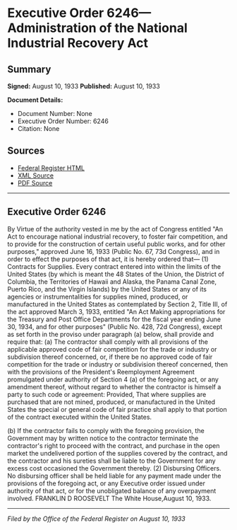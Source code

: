 # Executive Order 6246—Administration of the National Industrial Recovery Act

## Summary

**Signed:** August 10, 1933
**Published:** August 10, 1933

**Document Details:**
- Document Number: None
- Executive Order Number: 6246
- Citation: None

## Sources
- [Federal Register HTML](https://www.presidency.ucsb.edu/documents/executive-order-6246-administration-the-national-industrial-recovery-act)
- [XML Source](None)
- [PDF Source](None)

---

## Executive Order 6246

By Virtue of the authority vested in me by the act of Congress entitled "An Act to encourage national industrial recovery, to foster fair competition, and to provide for the construction of certain useful public works, and for other purposes," approved June 16, 1933 (Public No. 67, 73d Congress), and in order to effect the purposes of that act, it is hereby ordered that—
    (1) Contracts for Supplies. Every contract entered into within the limits of the United States (by which is meant the 48 States of the Union, the District of Columbia, the Territories of Hawaii and Alaska, the Panama Canal Zone, Puerto Rico, and the Virgin Islands) by the United States or any of its agencies or instrumentalities for supplies mined, produced, or manufactured in the United States as contemplated by Section 2, Title III, of the act approved March 3, 1933, entitled "An Act Making appropriations for the Treasury and Post Office Departments for the fiscal year ending June 30, 1934, and for other purposes" (Public No. 428, 72d Congress), except as set forth in the proviso under paragraph (a) below, shall provide and require that:
(a) The contractor shall comply with all provisions of the applicable approved code of fair competition for the trade or industry or subdivision thereof concerned, or, if there be no approved code of fair competition for the trade or industry or subdivision thereof concerned, then with the provisions of the President's Reemployment Agreement promulgated under authority of Section 4 (a) of the foregoing act, or any amendment thereof, without regard to whether the contractor is himself a party to such code or agreement:
Provided, That where supplies are purchased that are not mined, produced, or manufactured in the United States the special or general code of fair practice shall apply to that portion of the contract executed within the United States.

(b) If the contractor fails to comply with the foregoing provision, the Government may by written notice to the contractor terminate the contractor's right to proceed with the contract, and purchase in the open market the undelivered portion of the supplies covered by the contract, and the contractor and his sureties shall be liable to the Government for any excess cost occasioned the Government thereby.
    (2) Disbursing Officers. No disbursing officer shall be held liable for any payment made under the provisions of the foregoing act, or any Executive order issued under authority of that act, or for the unobligated balance of any overpayment involved.
FRANKLIN D ROOSEVELT
The White House,August 10, 1933.

---

*Filed by the Office of the Federal Register on August 10, 1933*

